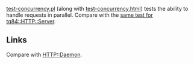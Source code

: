 
[test-concurrency.pl](https://github.com/ReneNyffenegger/PerlModules/blob/master/HTTP/Server/Simple/CGI/test-concurrency.pl) (along with
[test-concurrency.html](https://github.com/ReneNyffenegger/PerlModules/blob/master/HTTP/Server/Simple/CGI/test-concurrency.html)) tests
the ability to handle requests in parallel. Compare with the
[same test for tq84::HTTP::Server](https://github.com/ReneNyffenegger/perl-tcp/blob/master/tests/HTTP/Server/test-concurrency.pl).

## Links

Compare with [HTTP::Daemon](https://github.com/ReneNyffenegger/PerlModules/tree/master/HTTP/Daemon).
